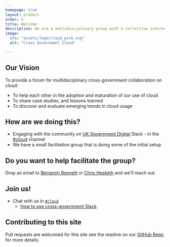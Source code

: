 ```yaml
---
homepage: true
layout: product
order: 5
title: Welcome
description: We are a multidisciplinary group with a collective interest in cross-government cloud.
image:
  src: "assets/logo/cloud_pink.svg"
  alt: "Cross Governemnt Cloud"   

---
```



## Our Vision
To provide a forum for multidisciplinary cross-government collaboration on cloud:
*	To help each other in the adoption and maturation of our use of cloud
*	To share case studies, and lessons learned
*	To discover and evaluate emerging trends in cloud usage

## How are we doing this?
* Engaging with the community on [UK Government Digital](https://ukgovernmentdigital.slack.com/) Slack - in the [#cloud](https://ukgovernmentdigital.slack.com/archives/C04FA6GL49J) channel
*	We have a small facilitation group that is doing some of the initial setup

## Do you want to help facilitate the group?
Drop an email to [Benjamin Bennett](mailto:benjamin.bennett@digital.cabinet-office.gov.uk) or [Chris Hesketh](mailto:chris.hesketh@digital.cabinet-office.gov.uk) and we'll reach out.

## Join us!
* Chat with us in [`#cloud`](https://ukgovernmentdigital.slack.com/archives/C04FA6GL49J)
  * [How to use cross-government Slack](https://x-govuk.github.io/posts/how-to-use-cross-government-slack/). 

## Contributing to this site
Pull requests are welcomed for this site see the readme on our [GitHub Repo](https://github.com/uk-x-gov-software-community/uk-x-gov-cloud-community/) for more details.

